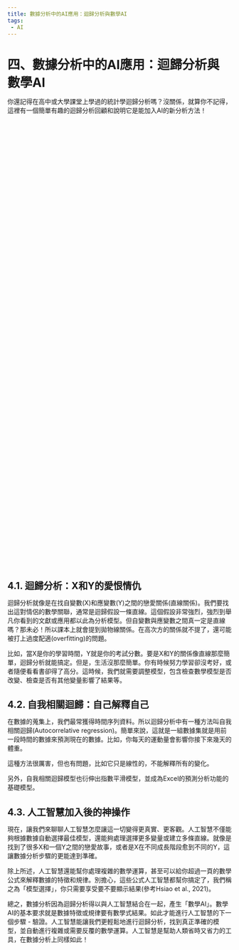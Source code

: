 ```yaml
---
title: 數據分析中的AI應用：迴歸分析與數學AI
tags: 
 - AI
---
```


# 四、數據分析中的AI應用：迴歸分析與數學AI

你還記得在高中或大學課堂上學過的統計學迴歸分析嗎？沒關係，就算你不記得，這裡有一個簡單有趣的迴歸分析回顧和說明它是能加入AI的新分析方法！

<head>
<meta charset="UTF-8">
<meta name="viewport" content="width=device-width, initial-scale=1.0">
<meta http-equiv="X-UA-Compatible" content="ie=edge">
<title>Markmap</title>
<style>
* {
  margin: 0;
  padding: 0;
}
#mindmap {
  display: block;
  width: 25vw;
  height: 25vh;
}
</style>
<link rel="stylesheet" href="https://unpkg.com/markmap-toolbar@0.17.0/dist/style.css">
</head>
<body>
<svg id="mindmap"></svg>
<script src="https://unpkg.com/d3@7.8.5/dist/d3.min.js"></script><script src="https://unpkg.com/markmap-view@0.17.0/dist/browser/index.js"></script><script src="https://unpkg.com/markmap-toolbar@0.17.0/dist/index.js"></script><script>(r => {
                setTimeout(r);
              })(() => {
  const {
    markmap,
    mm
  } = window;
  const {
    el
  } = markmap.Toolbar.create(mm);
  el.setAttribute('style', 'position:absolute;bottom:20px;right:20px');
  document.body.append(el);
})</script><script>((getMarkmap, getOptions, root2, jsonOptions) => {
              const markmap = getMarkmap();
              window.mm = markmap.Markmap.create(
                "svg#mindmap",
                (getOptions || markmap.deriveOptions)(jsonOptions),
                root2
              );
            })(() => window.markmap,null,{"content":"四、數據分析中的AI應用：迴歸分析與數學AI","children":[{"content":"4.1. 迴歸分析：X和Y的愛恨情仇","children":[],"payload":{"lines":"8,9"}},{"content":"4.2. 自我相關迴歸：自己解釋自己","children":[],"payload":{"lines":"15,16"}},{"content":"4.3. 人工智慧加入後的神操作","children":[],"payload":{"lines":"23,24"}}],"payload":{"lines":"1,2"}},{})</script>
</body>


## 4.1. 迴歸分析：X和Y的愛恨情仇


迴歸分析就像是在找自變數(X)和應變數(Y)之間的戀愛關係(直線關係)。我們要找出這對情侶的數學關聯，通常是迴歸假設一條直線。這個假設非常強烈，強烈到舉凡你看到的文獻或應用都以此為分析模型。但自變數與應變數之間真一定是直線嗎？那未必！所以課本上就會提到拋物線關係。在高次方的關係就不提了，還可能被打上過度配適(overfitting)的問題。

比如，當X是你的學習時間，Y就是你的考試分數。要是X和Y的關係像直線那麼簡單，迴歸分析就能搞定。但是，生活沒那麼簡單。你有時候努力學習卻沒考好，或者隨便看看書卻得了高分。這時候，我們就需要調整模型，包含檢查數學模型是否改變、檢查是否有其他變量影響了結果等。

## 4.2. 自我相關迴歸：自己解釋自己

在數據的蒐集上，我們最常獲得時間序列資料。所以迴歸分析中有一種方法叫自我相關迴歸(Autocorrelative regression)。簡單來說，這就是一組數據集就是用前一段時間的數據來預測現在的數據。比如，你每天的運動量會影響你接下來幾天的體重。

這種方法很厲害，但也有問題，比如它只是線性的，不能解釋所有的變化。

另外，自我相關迴歸模型也衍伸出指數平滑模型，並成為Excel的預測分析功能的基礎模型。

## 4.3. 人工智慧加入後的神操作

現在，讓我們來聊聊人工智慧怎麼讓這一切變得更真實、更客觀。人工智慧不僅能夠根據數據自動選擇最佳模型，還能夠處理選擇更多變量或建立多條直線。就像是找到了很多X和一個Y之間的戀愛故事，或者是X在不同成長階段愈到不同的Y，這讓數據分析步驟的更能達到準確。

除上所述，人工智慧還能幫你處理複雜的數學運算，甚至可以給你超過一頁的數學公式來解釋數據的特徵和規律。別擔心，這些公式人工智慧都幫你搞定了，我們稱之為「模型選擇」，你只需要享受要不要顯示結果(參考Hsiao et al., 2021)。

總之，數據分析因為迴歸分析得以與人工智慧結合在一起，產生「數學AI」。數學AI的基本要求就是數據特徵或規律要有數學式結果。如此才能進行人工智慧的下一個步驟 - 驗證。人工智慧能讓我們更輕鬆地進行迴歸分析，找到真正準確的模型，並自動進行複雜或需要反覆的數學運算。人工智慧是幫助人類省時又省力的工具，在數據分析上同樣如此！

